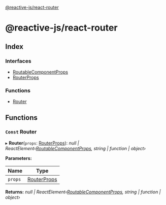 [@reactive-js/react-router](README.md)

# @reactive-js/react-router

## Index

### Interfaces

* [RoutableComponentProps](interfaces/routablecomponentprops.md)
* [RouterProps](interfaces/routerprops.md)

### Functions

* [Router](README.md#const-router)

## Functions

### `Const` Router

▸ **Router**(`props`: [RouterProps](interfaces/routerprops.md)): *null | ReactElement‹[RoutableComponentProps](interfaces/routablecomponentprops.md), string | function | object›*

**Parameters:**

Name | Type |
------ | ------ |
`props` | [RouterProps](interfaces/routerprops.md) |

**Returns:** *null | ReactElement‹[RoutableComponentProps](interfaces/routablecomponentprops.md), string | function | object›*
